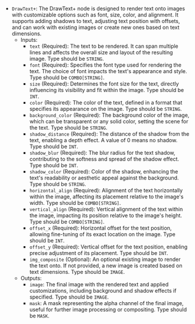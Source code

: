 - `DrawText+`: The DrawText+ node is designed to render text onto images with customizable options such as font, size, color, and alignment. It supports adding shadows to text, adjusting text position with offsets, and can work with existing images or create new ones based on text dimensions.
    - Inputs:
        - `text` (Required): The text to be rendered. It can span multiple lines and affects the overall size and layout of the resulting image. Type should be `STRING`.
        - `font` (Required): Specifies the font type used for rendering the text. The choice of font impacts the text's appearance and style. Type should be `COMBO[STRING]`.
        - `size` (Required): Determines the font size for the text, directly influencing its visibility and fit within the image. Type should be `INT`.
        - `color` (Required): The color of the text, defined in a format that specifies its appearance on the image. Type should be `STRING`.
        - `background_color` (Required): The background color of the image, which can be transparent or any solid color, setting the scene for the text. Type should be `STRING`.
        - `shadow_distance` (Required): The distance of the shadow from the text, enabling a depth effect. A value of 0 means no shadow. Type should be `INT`.
        - `shadow_blur` (Required): The blur radius for the text shadow, contributing to the softness and spread of the shadow effect. Type should be `INT`.
        - `shadow_color` (Required): Color of the shadow, enhancing the text's readability or aesthetic appeal against the background. Type should be `STRING`.
        - `horizontal_align` (Required): Alignment of the text horizontally within the image, affecting its placement relative to the image's width. Type should be `COMBO[STRING]`.
        - `vertical_align` (Required): Vertical alignment of the text within the image, impacting its position relative to the image's height. Type should be `COMBO[STRING]`.
        - `offset_x` (Required): Horizontal offset for the text position, allowing fine-tuning of its exact location on the image. Type should be `INT`.
        - `offset_y` (Required): Vertical offset for the text position, enabling precise adjustment of its placement. Type should be `INT`.
        - `img_composite` (Optional): An optional existing image to render the text onto. If not provided, a new image is created based on text dimensions. Type should be `IMAGE`.
    - Outputs:
        - `image`: The final image with the rendered text and applied customizations, including background and shadow effects if specified. Type should be `IMAGE`.
        - `mask`: A mask representing the alpha channel of the final image, useful for further image processing or compositing. Type should be `MASK`.
